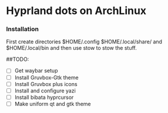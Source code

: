 # Hyprland dots on ArchLinux

### Installation 
First create directories $HOME/.config $HOME/.local/share/ and $HOME/.local/bin
and then use stow to stow the stuff.

##TODO:
- [ ] Get waybar setup 
- [ ] Install Gruvbox-Gtk theme 
- [ ] Install Gruvbox plus icons
- [ ] Install and configure yazi
- [ ] Install bibata hyprcursor
- [ ] Make uniform qt and gtk theme
